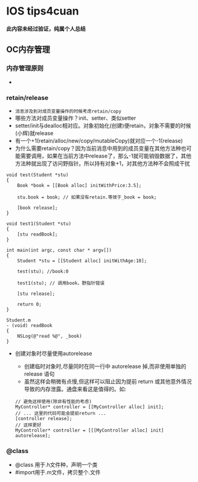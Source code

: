 # IOS tips4cuan

**此内容未经过验证，纯属个人总结**

## OC内存管理

### 内存管理原则
- 

### retain/release
- `消息涉及到对成员变量操作的时候考虑retain/copy`
- 哪些方法对成员变量操作？init、setter、类似setter
- setter/init与dealloc相对应。对象初始化(创建)便retain，对象不需要的时候(小辉)就release
- 有一个+1(retain/alloc/new/copy/mutableCopy)就对应一个-1(release)
- 为什么需要retain/copy？因为当前消息中用到的成员变量在其他方法种也可能需要调用，如果在当前方法中release了，那么-1就可能销毁数据了，其他方法种就出现了访问野指针。所以持有对象+1，对其他方法种不会照成干扰

```
void test(Student *stu) 
{
    Book *book = [[Book alloc] initWithPrice:3.5];

    stu.book = book; // 如果没有retain.等效于_book = book;

    [book release];
}

void test1(Student *stu) 
{
    [stu readBook];
}

int main(int argc, const char * argv[])
{
	Student *stu = [[Student alloc] initWithAge:10];

	test(stu); //book:0

	test1(stu); // 调用book，野指针错误

	[stu release];

    return 0;
}

Student.m
- (void) readBook
{
	NSLog(@"read %@", _book)
} 

```

- 创建对象时尽量使用autorelease	- 创建临时对象时,尽量同时在同一行中 autorelease 掉,而非使用单独的 release 语句	- 虽然这样会稍微有点慢,但这样可以阻止因为提前 return 或其他意外情况导致的内存泄露。通盘来看这是值得的。如:
		```	// 避免这样使用(除非有性能的考虑)	MyController* controller = [[MyController alloc] init];	// ... 这里的代码可能会提前return ...	[controller release];	// 这样更好	MyController* controller = [[[MyController alloc] init] autorelease];
	```
### @class
- @class 用于.h文件种，声明一个类
- \#import用于.m文件，拷贝整个.文件
